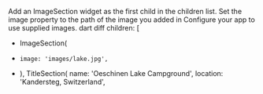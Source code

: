 Add an ImageSection widget as the first child in the children list.
Set the image property to the path of the image you added in
Configure your app to use supplied images.
dart diff
  children: [
+   ImageSection(
+     image: 'images/lake.jpg',
+   ),
    TitleSection(
      name: 'Oeschinen Lake Campground',
      location: 'Kandersteg, Switzerland',
